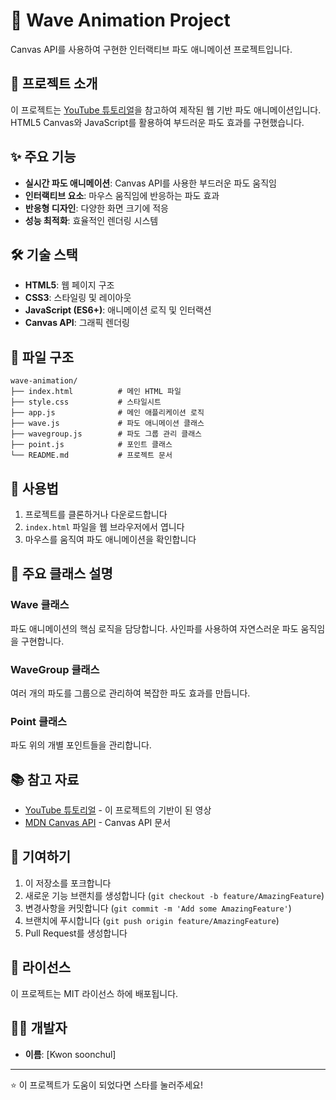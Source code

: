 # 🌊 Wave Animation Project

Canvas API를 사용하여 구현한 인터랙티브 파도 애니메이션 프로젝트입니다.

## 📖 프로젝트 소개

이 프로젝트는 [YouTube 튜토리얼](https://www.youtube.com/watch?v=LLfhY4eVwDY)을 참고하여 제작된 웹 기반 파도 애니메이션입니다. HTML5 Canvas와 JavaScript를 활용하여 부드러운 파도 효과를 구현했습니다.

## ✨ 주요 기능

- **실시간 파도 애니메이션**: Canvas API를 사용한 부드러운 파도 움직임
- **인터랙티브 요소**: 마우스 움직임에 반응하는 파도 효과
- **반응형 디자인**: 다양한 화면 크기에 적응
- **성능 최적화**: 효율적인 렌더링 시스템

## 🛠️ 기술 스택

- **HTML5**: 웹 페이지 구조
- **CSS3**: 스타일링 및 레이아웃
- **JavaScript (ES6+)**: 애니메이션 로직 및 인터랙션
- **Canvas API**: 그래픽 렌더링

## 📁 파일 구조

```
wave-animation/
├── index.html          # 메인 HTML 파일
├── style.css           # 스타일시트
├── app.js              # 메인 애플리케이션 로직
├── wave.js             # 파도 애니메이션 클래스
├── wavegroup.js        # 파도 그룹 관리 클래스
├── point.js            # 포인트 클래스
└── README.md           # 프로젝트 문서
```

## 🚀 사용법

1. 프로젝트를 클론하거나 다운로드합니다
2. `index.html` 파일을 웹 브라우저에서 엽니다
3. 마우스를 움직여 파도 애니메이션을 확인합니다

## 🎯 주요 클래스 설명

### Wave 클래스
파도 애니메이션의 핵심 로직을 담당합니다. 사인파를 사용하여 자연스러운 파도 움직임을 구현합니다.

### WaveGroup 클래스
여러 개의 파도를 그룹으로 관리하여 복잡한 파도 효과를 만듭니다.

### Point 클래스
파도 위의 개별 포인트들을 관리합니다.

## 📚 참고 자료

- [YouTube 튜토리얼](https://www.youtube.com/watch?v=LLfhY4eVwDY) - 이 프로젝트의 기반이 된 영상
- [MDN Canvas API](https://developer.mozilla.org/ko/docs/Web/API/Canvas_API) - Canvas API 문서

## 🤝 기여하기

1. 이 저장소를 포크합니다
2. 새로운 기능 브랜치를 생성합니다 (`git checkout -b feature/AmazingFeature`)
3. 변경사항을 커밋합니다 (`git commit -m 'Add some AmazingFeature'`)
4. 브랜치에 푸시합니다 (`git push origin feature/AmazingFeature`)
5. Pull Request를 생성합니다

## 📄 라이선스

이 프로젝트는 MIT 라이선스 하에 배포됩니다.

## 👨‍💻 개발자

- **이름**: [Kwon soonchul]

---

⭐ 이 프로젝트가 도움이 되었다면 스타를 눌러주세요! 

